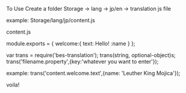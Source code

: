 To Use
Create a folder 
Storage -> lang -> jp/en -> translation js file

example:
Storage/lang/jp/content.js

content.js

module.exports = {
    welcome:{
        text: Hello! :name
    }
};

var trans = require('bes-translation');
trans(string, optional-object)s;
trans('filename.property',{key:'whatever you want to enter'});

example:
trans('content.welcome.text',{name: 'Leuther King Mojica'});

voila!